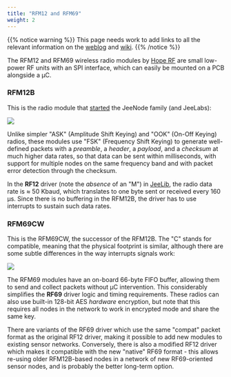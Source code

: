 ```yaml
---
title: "RFM12 and RFM69"
weight: 2
---
```


{{% notice warning %}}
This page needs work to add links to all the relevant information on the
[weblog](https://jeelabs.org) and [wiki](https://jeelabs.org/cafe/).
{{% /notice %}}

The RFM12 and RFM69 wireless radio modules by [Hope
RF](http://www.hoperf.com/rf%5Ftransceiver/) are small low-power RF units with
an SPI interface, which can easily be mounted on a PCB alongside a µC.

### RFM12B

This is the radio module that
[started](https://jeelabs.org/2008/12/10/wireless-rfm12b-module/) the JeeNode
family (and JeeLabs):

![](../RFM12B_SP2_large.jpg?width=250px)

Unlike simpler "ASK" (Amplitude Shift Keying) and "OOK" (On-Off Keying) radios,
these modules use "FSK" (Frequency Shift Keying) to generate well-defined
packets with a _preamble_, a _header_, a _payload_, and a _checksum_ at much
higher data rates, so that data can be sent within milliseconds, with support
for multiple nodes on the same frequency band and with packet error detection
through the checksum.

In the **RF12** driver (note the _absence_ of an "M") in [JeeLib](../jeelib),
the radio data rate is ≈ 50 Kbaud, which translates to one byte
sent or received every 160 µs. Since there is no buffering in the RFM12B,
the driver has to use interrupts to sustain such data rates.

### RFM69CW

This is the RFM69CW, the successor of the RFM12B. The "C" stands for compatible,
meaning that the physical footprint is similar, although there are some subtle
differences in the way interrupts signals work:

![](../RFM69CW_fullfrontal_large.jpg?width=200px)

The RFM69 modules have an on-board 66-byte FIFO buffer, allowing them to send
and collect packets without µC intervention. This considerably simplifies the
**RF69** driver logic and timing requirements. These radios can also use
built-in 128-bit AES _hardware_ encryption, but note that this requires all
nodes in the network to work in encrypted mode and share the same key.

There are variants of the RF69 driver which use the same "compat" packet format
as the original RF12 driver, making it possible to add new modules to existing
sensor networks. Conversely, there is also a modified RF12 driver
which makes it compatible with the new "native" RF69 format - this allows
re-using older RFM12B-based nodes in a network of new RF69-oriented sensor
nodes, and is probably the better long-term option.
